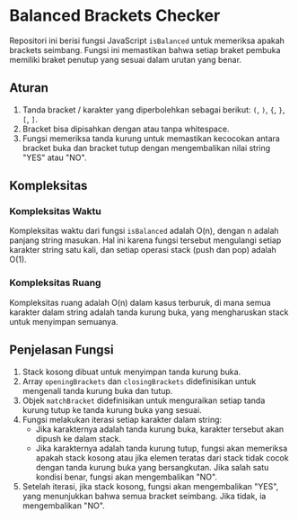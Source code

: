 # Balanced Brackets Checker

Repositori ini berisi fungsi JavaScript `isBalanced` untuk memeriksa apakah brackets seimbang. Fungsi ini memastikan bahwa setiap braket pembuka memiliki braket penutup yang sesuai dalam urutan yang benar.

## Aturan
1. Tanda bracket / karakter yang diperbolehkan sebagai berikut: `(`, `)`, `{`, `}`, `[`, `]`.
2. Bracket bisa dipisahkan dengan atau tanpa whitespace.
3. Fungsi memeriksa tanda kurung untuk memastikan kecocokan antara bracket buka dan bracket tutup dengan mengembalikan nilai string "YES" atau "NO".

## Kompleksitas
### Kompleksitas Waktu
Kompleksitas waktu dari fungsi `isBalanced` adalah O(n), dengan n adalah panjang string masukan. Hal ini karena fungsi tersebut mengulangi setiap karakter string satu kali, dan setiap operasi stack (push dan pop) adalah O(1).

### Kompleksitas Ruang
Kompleksitas ruang adalah O(n) dalam kasus terburuk, di mana semua karakter dalam string adalah tanda kurung buka, yang mengharuskan stack untuk menyimpan semuanya.

## Penjelasan Fungsi
1. Stack kosong dibuat untuk menyimpan tanda kurung buka.
2. Array `openingBrackets` dan `closingBrackets` didefinisikan untuk mengenali tanda kurung buka dan tutup.
3. Objek `matchBracket` didefinisikan untuk menguraikan setiap tanda kurung tutup ke tanda kurung buka yang sesuai.
4. Fungsi melakukan iterasi setiap karakter dalam string:
   - Jika karakternya adalah tanda kurung buka, karakter tersebut akan dipush ke dalam stack.
   - Jika karakternya adalah tanda kurung tutup, fungsi akan memeriksa apakah stack kosong atau jika elemen teratas dari stack tidak cocok dengan tanda kurung buka yang bersangkutan. Jika salah satu kondisi benar, fungsi akan mengembalikan "NO".
5. Setelah iterasi, jika stack kosong, fungsi akan mengembalikan "YES", yang menunjukkan bahwa semua bracket seimbang. Jika tidak, ia mengembalikan "NO".

